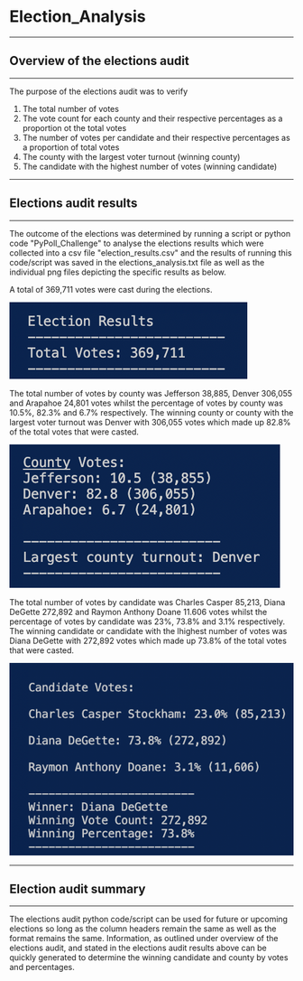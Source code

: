 # Election_Analysis
---
## Overview of the elections audit
---


The purpose of the elections audit was to verify
  1. The total number of votes
  2. The vote count for each county and their respective percentages as a proportion ot the total votes
  3. The number of votes per candidate and their respective percentages as a proportion of total votes 
  4. The county with the largest voter turnout (winning county)
  5. The candidate with the highest number of votes (winning candidate)


---
## Elections audit results
---

The outcome of the elections was determined by running a script or python code "PyPoll_Challenge" to analyse the elections results which were collected into a csv file "election_results.csv" and the results of running this code/script was saved in the elections_analysis.txt file as well as the individual png files depicting the specific results as below.

A total of 369,711 votes were cast during the elections. 

![Election_Results](Analysis/Election_Results.png)


The total number of votes by county was Jefferson 38,885, Denver 306,055 and Arapahoe 24,801 votes whilst the percentage of votes by county was 10.5%, 82.3% and 6.7% respectively. The winning county or county with the largest voter turnout was Denver with 306,055 votes which made up 82.8% of the total votes that were casted.

![Vote_count_and_percentage_by_county](Analysis/Vote_count_and_percentage_by_county.png)


The total number of votes by candidate was Charles Casper 85,213, Diana DeGette 272,892 and Raymon Anthony Doane 11.606 votes whilst the percentage of votes by candidate was 23%, 73.8% and 3.1% respectively. The winning candidate or candidate with the lhighest number of votes was Diana DeGette with 272,892 votes which made up 73.8% of the total votes that were casted.


![Vote_count_and_percentage_by_candidate](Analysis/Vote_count_and_percentage_by_candidate.png)


---
## Election audit summary
---

The elections audit python code/script can be used for future or upcoming elections so long as the column headers remain the same as well as the format remains the same. Information, as outlined under overview of the elections audit, and stated in the elections audit results above can be quickly generated to determine the winning candidate and county by votes and percentages. 
